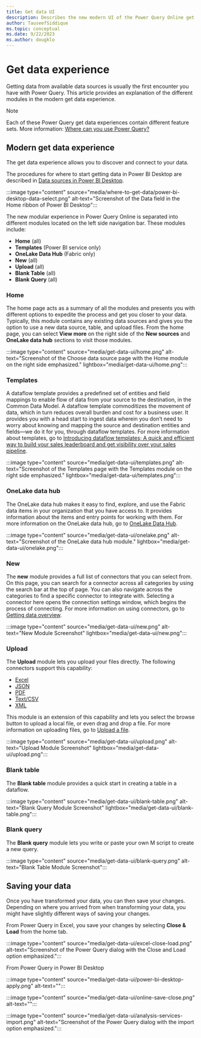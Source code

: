 ```yaml
---
title: Get data UI
description: Describes the new modern UI of the Power Query Online get data experience.
author: TauseefSiddique
ms.topic: conceptual
ms.date: 9/22/2023
ms.author: dougklo
---
```


# Get data experience

Getting data from available data sources is usually the first encounter you have with Power Query. This article provides an explanation of the different modules in the modern get data experience.

> [!NOTE]
> Each of these Power Query get data experiences contain different feature sets. More information: [Where can you use Power Query?](power-query-what-is-power-query.md#where-can-you-use-power-query)

## Modern get data experience

The get data experience allows you to discover and connect to your data.

The procedures for where to start getting data in Power BI Desktop are described in [Data sources in Power BI Desktop](/power-bi/connect-data/desktop-data-sources).

:::image type="content" source="media/where-to-get-data/power-bi-desktop-data-select.png" alt-text="Screenshot of the Data field in the Home ribbon of Power BI Desktop":::

The new modular experience in Power Query Online is separated into different modules located on the left side navigation bar. These modules include:

* **Home** (all)
* **Templates** (Power BI service only)
* **OneLake Data Hub** (Fabric only)
* **New** (all)
* **Upload** (all)
* **Blank Table** (all)
* **Blank Query** (all)

### Home

The home page acts as a summary of all the modules and presents you with different options to expedite the process and get you closer to your data. Typically, this module contains any existing data sources and gives you the option to use a new data source, table, and upload files. From the home page, you can select **View more** on the right side of the **New sources** and **OneLake data hub** sections to visit those modules.

:::image type="content" source="media/get-data-ui/home.png" alt-text="Screenshot of the Choose data source page with the Home module on the right side emphasized." lightbox="media/get-data-ui/home.png":::

### Templates

A dataflow template provides a predefined set of entities and field mappings to enable flow of data from your source to the destination, in the Common Data Model. A dataflow template commoditizes the movement of data, which in turn reduces overall burden and cost for a business user. It provides you with a head start to ingest data wherein you don’t need to worry about knowing and mapping the source and destination entities and fields&mdash;we do it for you, through dataflow templates. For more information about templates, go to [Introducing dataflow templates; A quick and efficient way to build your sales leaderboard and get visibility over your sales pipeline](https://powerbi.microsoft.com/blog/introducing-dataflow-templates-a-quick-and-efficient-way-to-build-your-sales-leaderboard-and-get-visibility-over-your-sales-pipeline).

:::image type="content" source="media/get-data-ui/templates.png" alt-text="Screenshot of the Templates page with the Templates module on the right side emphasized." lightbox="media/get-data-ui/templates.png":::

### OneLake data hub

The OneLake data hub makes it easy to find, explore, and use the Fabric data items in your organization that you have access to. It provides information about the items and entry points for working with them. For more information on the OneLake data hub, go to [OneLake Data Hub](/fabric/get-started/onelake-data-hub).

:::image type="content" source="media/get-data-ui/onelake.png" alt-text="Screenshot of the OneLake data hub module." lightbox="media/get-data-ui/onelake.png":::

### New

The **new** module provides a full list of connectors that you can select from. On this page, you can search for a connector across all categories by using the search bar at the top of page. You can also navigate across the categories to find a specific connector to integrate with. Selecting a connector here opens the connection settings window, which begins the process of connecting. For more information on using connectors, go to [Getting data overview](get-data-experience.md).

:::image type="content" source="media/get-data-ui/new.png" alt-text="New Module Screenshot" lightbox="media/get-data-ui/new.png":::

### Upload

The **Upload** module lets you upload your files directly. The following connectors support this capability:  

* [Excel](connectors/excel.md)
* [JSON](connectors/json.md)
* [PDF](connectors/pdf.md)
* [Text/CSV](connectors/text-csv.md)
* [XML](connectors/xml.md)

This module is an extension of this capability and lets you select the browse button to upload a local file, or even drag and drop a file. For more information on uploading files, go to [Upload a file](upload-file.md).

:::image type="content" source="media/get-data-ui/upload.png" alt-text="Upload Module Screenshot" lightbox="media/get-data-ui/upload.png":::

### Blank table

The **Blank table** module provides a quick start in creating a table in a dataflow.

:::image type="content" source="media/get-data-ui/blank-table.png" alt-text="Blank Query Module Screenshot" lightbox="media/get-data-ui/blank-table.png":::

### Blank query

The **Blank query** module lets you write or paste your own M script to create a new query.

:::image type="content" source="media/get-data-ui/blank-query.png" alt-text="Blank Table Module Screenshot":::

## Saving your data

Once you have transformed your data, you can then save your changes. Depending on where you arrived from when transforming your data, you might have slightly different ways of saving your changes.

From Power Query in Excel, you save your changes by selecting **Close & Load** from the home tab.

:::image type="content" source="media/get-data-ui/excel-close-load.png" alt-text="Screenshot of the Power Query dialog with the Close and Load option emphasized.":::

From Power Query in Power BI Desktop

:::image type="content" source="media/get-data-ui/power-bi-desktop-apply.png" alt-text="<alt text>":::

:::image type="content" source="media/get-data-ui/online-save-close.png" alt-text="<alt text>":::

:::image type="content" source="media/get-data-ui/analysis-services-import.png" alt-text="Screenshot of the Power Query dialog with the import option emphasized.":::
